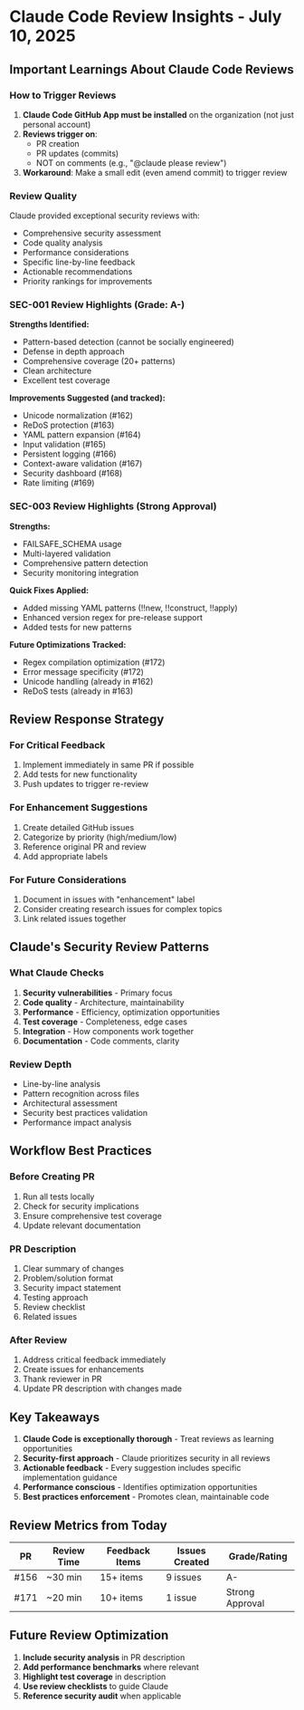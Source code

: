 # Claude Code Review Insights - July 10, 2025

## Important Learnings About Claude Code Reviews

### How to Trigger Reviews
1. **Claude Code GitHub App must be installed** on the organization (not just personal account)
2. **Reviews trigger on**:
   - PR creation
   - PR updates (commits)
   - NOT on comments (e.g., "@claude please review")
3. **Workaround**: Make a small edit (even amend commit) to trigger review

### Review Quality
Claude provided exceptional security reviews with:
- Comprehensive security assessment
- Code quality analysis
- Performance considerations
- Specific line-by-line feedback
- Actionable recommendations
- Priority rankings for improvements

### SEC-001 Review Highlights (Grade: A-)
**Strengths Identified:**
- Pattern-based detection (cannot be socially engineered)
- Defense in depth approach
- Comprehensive coverage (20+ patterns)
- Clean architecture
- Excellent test coverage

**Improvements Suggested (and tracked):**
- Unicode normalization (#162)
- ReDoS protection (#163)
- YAML pattern expansion (#164)
- Input validation (#165)
- Persistent logging (#166)
- Context-aware validation (#167)
- Security dashboard (#168)
- Rate limiting (#169)

### SEC-003 Review Highlights (Strong Approval)
**Strengths:**
- FAILSAFE_SCHEMA usage
- Multi-layered validation
- Comprehensive pattern detection
- Security monitoring integration

**Quick Fixes Applied:**
- Added missing YAML patterns (!!new, !!construct, !!apply)
- Enhanced version regex for pre-release support
- Added tests for new patterns

**Future Optimizations Tracked:**
- Regex compilation optimization (#172)
- Error message specificity (#172)
- Unicode handling (already in #162)
- ReDoS tests (already in #163)

## Review Response Strategy

### For Critical Feedback
1. Implement immediately in same PR if possible
2. Add tests for new functionality
3. Push updates to trigger re-review

### For Enhancement Suggestions
1. Create detailed GitHub issues
2. Categorize by priority (high/medium/low)
3. Reference original PR and review
4. Add appropriate labels

### For Future Considerations
1. Document in issues with "enhancement" label
2. Consider creating research issues for complex topics
3. Link related issues together

## Claude's Security Review Patterns

### What Claude Checks
1. **Security vulnerabilities** - Primary focus
2. **Code quality** - Architecture, maintainability
3. **Performance** - Efficiency, optimization opportunities
4. **Test coverage** - Completeness, edge cases
5. **Integration** - How components work together
6. **Documentation** - Code comments, clarity

### Review Depth
- Line-by-line analysis
- Pattern recognition across files
- Architectural assessment
- Security best practices validation
- Performance impact analysis

## Workflow Best Practices

### Before Creating PR
1. Run all tests locally
2. Check for security implications
3. Ensure comprehensive test coverage
4. Update relevant documentation

### PR Description
1. Clear summary of changes
2. Problem/solution format
3. Security impact statement
4. Testing approach
5. Review checklist
6. Related issues

### After Review
1. Address critical feedback immediately
2. Create issues for enhancements
3. Thank reviewer in PR
4. Update PR description with changes made

## Key Takeaways

1. **Claude Code is exceptionally thorough** - Treat reviews as learning opportunities
2. **Security-first approach** - Claude prioritizes security in all reviews
3. **Actionable feedback** - Every suggestion includes specific implementation guidance
4. **Performance conscious** - Identifies optimization opportunities
5. **Best practices enforcement** - Promotes clean, maintainable code

## Review Metrics from Today

| PR | Review Time | Feedback Items | Issues Created | Grade/Rating |
|----|-------------|----------------|----------------|--------------|
| #156 | ~30 min | 15+ items | 9 issues | A- |
| #171 | ~20 min | 10+ items | 1 issue | Strong Approval |

## Future Review Optimization

1. **Include security analysis** in PR description
2. **Add performance benchmarks** where relevant
3. **Highlight test coverage** in description
4. **Use review checklists** to guide Claude
5. **Reference security audit** when applicable